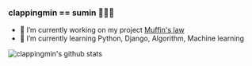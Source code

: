 ### clappingmin == sumin 👏👏👏
<!--
**clappingmin/clappingmin** is a ✨ _special_ ✨ repository because its `README.md` (this file) appears on your GitHub profile.

Here are some ideas to get you started:
-->
- 🔭 I’m currently working on my project [Muffin's law](https://github.com/dmswl0311/term_project)
- 🌱 I’m currently learning Python, Django, Algorithm, Machine learning



![clappingmin's github stats](https://github-readme-stats.vercel.app/api?username=clappingmin&show_icons=true&theme=vue)<br/>

